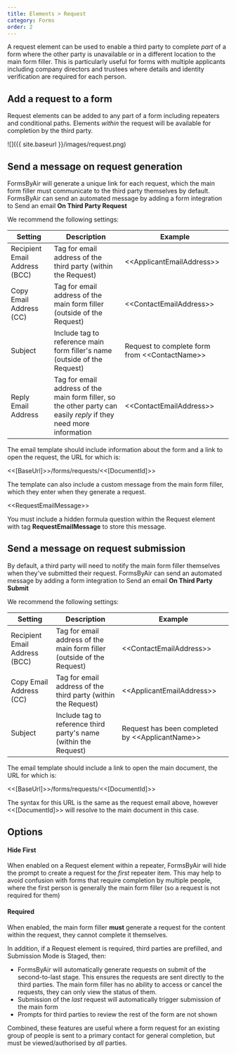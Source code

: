 ```yaml
---
title: Elements > Request
category: Forms
order: 2
---
```


A request element can be used to enable a third party to complete *part* of a form where the other party is unavailable or in a different location to the main form filler. This is particularly useful for forms with multiple applicants including company directors and trustees where details and identity verification are required for each person.

## Add a request to a form

Request elements can be added to any part of a form including repeaters and conditional paths. Elements *within* the request will be available for completion by the third party.

![]({{ site.baseurl }}/images/request.png)

## Send a message on request generation

FormsByAir will generate a unique link for each request, which the main form filler must communicate to the third party themselves by default. FormsByAir can send an automated message by adding a form integration to Send an email **On Third Party Request**

We recommend the following settings:

|Setting|Description|Example|
|---|---|---|
|Recipient Email Address (BCC)|Tag for email address of the third party (within the Request)|&lt;&lt;ApplicantEmailAddress&gt;&gt;
|Copy Email Address (CC)|Tag for email address of the main form filler (outside of the Request)|&lt;&lt;ContactEmailAddress&gt;&gt;
|Subject|Include tag to reference main form filler's name (outside of the Request)|Request to complete form from &lt;&lt;ContactName&gt;&gt;
|Reply Email Address|Tag for email address of the main form filler, so the other party can easily *reply* if they need more information|&lt;&lt;ContactEmailAddress&gt;&gt;

The email template should include information about the form and a link to open the request, the URL for which is:

&lt;&lt;[BaseUrl]&gt;&gt;/forms/requests/&lt;&lt;[DocumentId]&gt;&gt;

The template can also include a custom message from the main form filler, which they enter when they generate a request. 

&lt;&lt;RequestEmailMessage&gt;&gt;

You must include a hidden formula question within the Request element with tag **RequestEmailMessage** to store this message.

## Send a message on request submission

By default, a third party will need to notify the main form filler themselves when they've submitted their request. FormsByAir can send an automated message by adding a form integration to Send an email **On Third Party Submit**

We recommend the following settings:

|Setting|Description|Example|
|---|---|---|
|Recipient Email Address (BCC)|Tag for email address of the main form filler (outside of the Request)|&lt;&lt;ContactEmailAddress&gt;&gt;
|Copy Email Address (CC)|Tag for email address of the third party (within the Request)|&lt;&lt;ApplicantEmailAddress&gt;&gt;
|Subject|Include tag to reference third party's name (within the Request)|Request has been completed by &lt;&lt;ApplicantName&gt;&gt;

The email template should include a link to open the main document, the URL for which is:

&lt;&lt;[BaseUrl]&gt;&gt;/forms/requests/&lt;&lt;[DocumentId]&gt;&gt;

The syntax for this URL is the same as the request email above, however &lt;&lt;[DocumentId]&gt;&gt; will resolve to the main document in this case.

## Options

#### Hide First

When enabled on a Request element within a repeater, FormsByAir will hide the prompt to create a request for the *first* repeater item. This may help to avoid confusion with forms that require completion by multiple people, where the first person is generally the main form filler (so a request is not required for them)

#### Required

When enabled, the main form filler **must** generate a request for the content within the request, they cannot complete it themselves.

In addition, if a Request element is required, third parties are prefilled, and Submission Mode is Staged, then:

* FormsByAir will automatically generate requests on submit of the second-to-last stage. This ensures the requests are sent directly to the third parties. The main form filler has no ability to access or cancel the requests, they can only view the status of them.
* Submission of the *last* request will automatically trigger submission of the main form
* Prompts for third parties to review the rest of the form are not shown

Combined, these features are useful where a form request for an existing group of people is sent to a primary contact for general completion, but must be viewed/authorised by *all* parties.